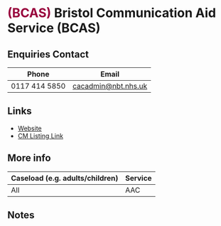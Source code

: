 
# <span style="color:#99003d;">(BCAS)</span> Bristol Communication Aid Service (BCAS)

## Enquiries Contact
| Phone | Email |
| ----- | ----- |
| 0117 414 5850 | cacadmin@nbt.nhs.uk |

## Links

- [Website](www.nbt.nhs.uk/bcas )
- [CM Listing Link](http://www.communicationmatters.org.uk/contact-assessment-service/bristol-communication-aid-service)

## More info
| Caseload (e.g. adults/children) | Service |
| ------------------------------- | ------- |
| All | AAC |


## Notes



